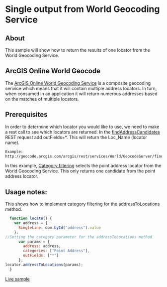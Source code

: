 # Single output from World Geocoding Service

## About
This sample will show how to return the results of one locator from the World Geocoding Service.
## ArcGIS Online World Geocode
The [ArcGIS Online World Geocoding Service](https://developers.arcgis.com/rest/geocode/api-reference/overview-world-geocoding-service.htm) is a composite geocoding serivice which means that it will contain multiple address locators. In turn, when consumed in an application it will return numerous addresses based on the matches of multiple locators.

## Prerequisites
In order to determine which locator you would like to use, we need to make a rest call to see which locators are returned. In the [findAddressCandidates](https://developers.arcgis.com/rest/geocode/api-reference/geocoding-find-address-candidates.htm) REST request add outFields=*. This will return the Loc_Name (locator name).

```html
Example:
http://geocode.arcgis.com/arcgis/rest/services/World/GeocodeServer/findAddressCandidates?SingleLine=380+New+York+Street%2C+Redlands%2C+CA+92373&category=&outFields=*&forStorage=false&f=pjson

```
In this example, [Category filtering](https://developers.arcgis.com/rest/geocode/api-reference/geocoding-category-filtering.htm) selects the point address locator from the World Geocoding Service. This only returns one candidate from the point address locator.

## Usage notes:
This shows how to implement category filtering for the addressToLocations method.

```javascript
  function locate() {
    var address = {
      SingleLine: dom.byId("address").value
    };
//Setting the category parameter for the addressToLocations method
      var params = {
        address: address,
        categories: ["Point Address"],
        outFields: ["*"]
      };
locator.addressToLocations(params);
  }
```
[Live sample](http://esri.github.io/developer-support/web-js/3.x/category-filter-geocode/geocode_LocName.html)
